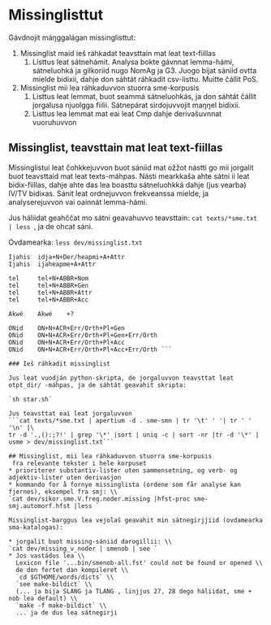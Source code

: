 #  Missinglisttut
Gávdnojit máŋggalágan missinglisttut:
1. Missinglist maid ieš ráhkadat teavsttain mat leat text-fiillas
    1. Listtus leat sátnehámit. Analysa bokte gávnnat lemma-hámi, sátneluohká ja gilkoriid nugo NomAg ja G3. Juogo bijat sániid ovtta mielde bidixii, dahje don sáhtát ráhkadit csv-listtu. Muitte čállit PoS.
1. Missinglist mii lea ráhkaduvvon stuorra sme-korpusis
    1. Listtus leat lemmat, buot seammá sátneluohkás, ja don sáhtát čállit jorgalusa njuolgga fiilii. Sátnepárat sirdojuvvojit maŋŋel bidixii.
    1. Listtus lea lemmat mat eai leat Cmp dahje derivašuvnnat vuoruhuvvon

## Missinglist, teavsttain mat leat text-fiillas
Missinglistui leat čohkkejuvvon buot sániid mat ožžot nástti go mii jorgalit buot teavsttaid mat leat texts-máhpas. Násti mearkkaša ahte sátni ii leat bidix-fiillas, dahje ahte das lea boasttu sátneluohkká dahje (jus vearba) IV/TV bidixas. Sánit leat ordnejuvvon frekveanssa mielde, ja analyserejuvvon vai oainnát lemma-hámi.

Jus háliidat geahččat mo sátni geavahuvvo teavsttain: `cat texts/*sme.txt | less `, ja de ohcat sáni.

Ovdamearka:
`less dev/missinglist.txt`

```
Ijahis  idja+N+Der/heapmi+A+Attr
Ijahis  ijaheapme+A+Attr

tel     tel+N+ABBR+Nom
tel     tel+N+ABBR+Gen
tel     tel+N+ABBR+Attr
tel     tel+N+ABBR+Acc

Akwé    Akwé    +?

ONid    ON+N+ACR+Err/Orth+Pl+Gen
ONid    ON+N+ACR+Err/Orth+Pl+Gen+Err/Orth
ONid    ON+N+ACR+Err/Orth+Pl+Acc
ONid    ON+N+ACR+Err/Orth+Pl+Acc+Err/Orth ```

### Ieš ráhkadit missinglist

Jus leat vuodján python-skripta, de jorgaluvvon teavsttat leat otpt_dir/ -máhpas, ja de sáhtát geavahit skripta:

`sh star.sh`

Jus teavsttat eai leat jorgaluvvon
```cat texts/*sme.txt | apertium -d . sme-smn | tr '\t' ' '| tr ' ' '\n' |\
tr -d '.,():;?!' | grep '\*' |sort | uniq -c | sort -nr |tr -d '\*' | usme > dev/missinglist.txt```

## Missinglist, mii lea ráhkaduvvon stuorra sme-korpusis
 fra relevante tekster i hele korpuset 
* prioriterer substantiv-lister uten sammensetning, og verb- og adjektiv-lister uten derivasjon
* kommando for å fornye missinglista (ordene som får analyse kan fjernes), eksempel fra smj: \\
`cat dev/sikor.sme.V.freq.noder.missing |hfst-proc sme-smj.automorf.hfst |less `

Missinglist-barggus lea vejolaš geavahit min sátnegirjjiid (ovdamearka sma-katalogas):

* jorgalit buot missing-sániid darogillii: \\
`cat dev/missing_v_noder | smenob | see `
* Jos vastádus lea \\
  Lexicon file '...bin/smenob-all.fst' could not be found or opened \\
  de don fertet dan kompileret \\
  `cd $GTHOME/words/dicts` \\
  `see make-bildict` \\
  (... ja bija SLANG ja TLANG , linjjus 27, 28 dego háliidat, sme + nob lea default) \\
  `make -f make-bildict` \\
  ... ja de dus lea sátnegirji 
